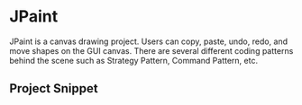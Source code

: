 # JPaint

JPaint is a canvas drawing project. Users can copy, paste, undo, redo, and move shapes on the GUI canvas. 
There are several different coding patterns behind the scene such as Strategy Pattern, Command Pattern, etc.

## Project Snippet
